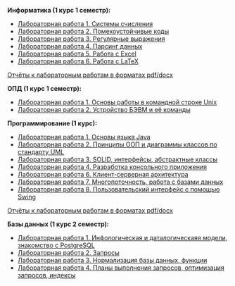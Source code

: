 <b>Информатика (1 курс 1 семестр):</b>  
- [Лабораторная работа 1. Системы счисления](https://github.com/alinaagnistova/ITMO/blob/main/computer_science/reports/P3125_Информатика_ЛР1_Агнистова_Алина.pdf)
- [Лабораторная работа 2. Помехоустойчивые коды](https://github.com/alinaagnistova/ITMO/blob/main/computer_science/reports/P3125_Информатика_ЛР1_Агнистова_Алина.pdf)
- [Лабораторная работа 3. Регулярные выражения](https://github.com/alinaagnistova/ITMO/blob/main/computer_science/lab3)
- [Лабораторная работа 4. Парсинг данных](https://github.com/alinaagnistova/ITMO/blob/main/computer_science/lab4)
- [Лабораторная работа 5. Работа с Excel](https://github.com/alinaagnistova/ITMO/blob/main/computer_science/lab5.xlsm)
- [Лабораторная работа 6. Работа с LaTeX](https://github.com/alinaagnistova/ITMO/blob/main/computer_science/lab6) <br>

[Отчёты к лабораторным работам в форматах pdf/docx](https://github.com/alinaagnistova/ITMO/blob/main/computer_science/reports)

<b>ОПД (1 курс 1 семестр):</b>  
- [Лабораторная работа 1. Основы работы в командной строке Unix](https://github.com/alinaagnistova/ITMO/blob/main/OPD/P3125%20ЛР1%20ОПД%20Агнистова%20А.Ю.pdf)
- [Лабораторная работа 2. Устройство БЭВМ и её команды](https://github.com/alinaagnistova/ITMO/blob/main/OPD/P3125%20ЛР2%20ОПД%20Агнистова%20А.Ю.pdf)


<b>Программирование (1 курс):</b>  
- [Лабораторная работа 1. Основы языка Java](https://github.com/alinaagnistova/ITMO/blob/main/programming/reports/P3125%20Программирование%20ЛР1%20Агнистова%20А.Ю.pdf)
- [Лабораторная работа 2. Принципы ООП и диаграммы классов по стандарту UML](https://github.com/alinaagnistova/ITMO/blob/main/programming/lab2)
- [Лабораторная работа 3. SOLID, интерфейсы, абстрактные классы](https://github.com/alinaagnistova/ITMO/blob/main/programming/lab3v2)
- [Лабораторная работа 4. Разработка консольного приложения](https://github.com/alinaagnistova/proglab5)
- [Лабораторная работа 6. Клиент-серверная архитектура](https://github.com/alinaagnistova/proglab6) 
- [Лабораторная работа 7. Многопоточность, работа с базами данных](https://github.com/alinaagnistova/proglab7) 
- [Лабораторная работа 8. Пользовательский интерфейс с помощью Swing](https://github.com/alinaagnistova/proglab8) <br>

  
[Отчёты к лабораторным работам в форматах pdf/docx](https://github.com/alinaagnistova/ITMO/blob/main/programming/reports)

  
<b>Базы данных (1 курс 2 семестр):</b>  
- [Лабораторная работа 1. Инфологическая и даталогическаяя модели, знакомство с PostgreSQL](https://github.com/alinaagnistova/ITMO/blob/main/DataBases/P3125%20Базы%20Данных%20ЛР1%20Агнистова%20А.Ю.pdf)
- [Лабораторная работа 2. Запросы](https://github.com/alinaagnistova/ITMO/blob/main/DataBases/P3125%20Базы%20Данных%20ЛР2%20Агнистова%20А.Ю.pdf)
- [Лабораторная работа 3. Нормализация базы данных, функции](https://github.com/alinaagnistova/ITMO/blob/main/DataBases/P3125%20Базы%20Данных%20ЛР3%20Агнистова%20А.Ю.pdf)
- [Лабораторная работа 4. Планы выполнения запросов, оптимизация запросов, индексы](https://github.com/alinaagnistova/ITMO/blob/main/DataBases/P3125%20Базы%20Данных%20ЛР4%20Агнистова%20А.Ю.pdf)
